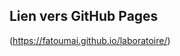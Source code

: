 <!-- # Laboratoire GitHub
Ce projet est un laboratoire pour apprendre à utiliser Git et GitHub.

## Contenu
- index.html : Page d'accueil contenant mon nom.
- LICENCE : Licence MIT. -->

## Lien vers GitHub Pages
(https://fatoumai.github.io/laboratoire/)
